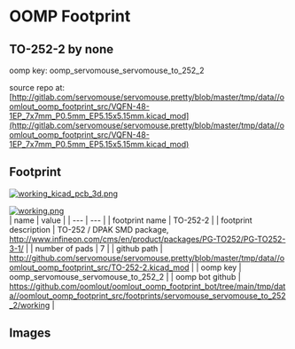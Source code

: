 # OOMP Footprint  
## TO-252-2  by none  
  
oomp key: oomp_servomouse_servomouse_to_252_2  
  
source repo at: [http://gitlab.com/servomouse/servomouse.pretty/blob/master/tmp/data//oomlout_oomp_footprint_src/VQFN-48-1EP_7x7mm_P0.5mm_EP5.15x5.15mm.kicad_mod](http://gitlab.com/servomouse/servomouse.pretty/blob/master/tmp/data//oomlout_oomp_footprint_src/VQFN-48-1EP_7x7mm_P0.5mm_EP5.15x5.15mm.kicad_mod)  
## Footprint  
  
[![working_kicad_pcb_3d.png](working_kicad_pcb_3d_600.png)](working_kicad_pcb_3d.png)  
  
[![working.png](working_600.png)](working.png)  
| name | value | 
| --- | --- | 
| footprint name | TO-252-2 | 
| footprint description | TO-252 / DPAK SMD package, http://www.infineon.com/cms/en/product/packages/PG-TO252/PG-TO252-3-1/ | 
| number of pads | 7 | 
| github path | http://github.com/servomouse/servomouse.pretty/blob/master/tmp/data//oomlout_oomp_footprint_src/TO-252-2.kicad_mod | 
| oomp key | oomp_servomouse_servomouse_to_252_2 | 
| oomp bot github | https://github.com/oomlout/oomlout_oomp_footprint_bot/tree/main/tmp/data//oomlout_oomp_footprint_src/footprints/servomouse_servomouse_to_252_2/working | 
## Images  
